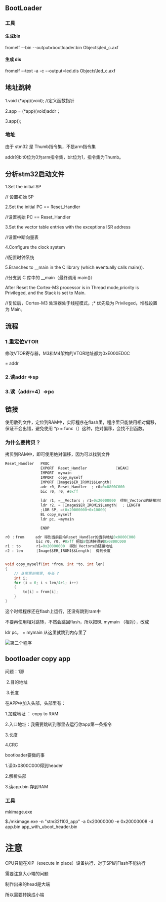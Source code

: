 ## BootLoader

### 工具

#### 生成bin

fromelf  --bin  --output=bootloader.bin  Objects\led_c.axf

#### 生成 dis

fromelf  --text  -a -c  --output=led.dis  Objects\led_c.axf

## 地址跳转

1.void  (*app)(void); //定义函数指针

2.app = (*app)(void)addr；

3.app();

### 地址

由于 stm32 是 Thumb指令集，不是arm指令集

addr的bit0位为0为arm指令集，bit位为1，指令集为Thumb。

## 分析stm32启动文件

1.Set the initial SP  

// 设置初始 SP

2.Set the initial PC == Reset_Handler 

//设置初始 PC == Reset_Handler

3.Set the vector table entries with the exceptions ISR address

//设置中断向量表

4.Configure the clock system

//配置时钟系统

5.Branches to __main in the C library (which eventually calls main()).

//分支到 C 库中的 __main（最终调用 main()）

 After Reset the Cortex-M3 processor is in Thread mode,priority is Privileged, and the Stack is set to Main.

//复位后，Cortex-M3 处理器处于线程模式，;* 优先级为 Privileged，堆栈设置为 Main。

## 流程

### 1.重定位VTOR

修改VTOR寄存器，M3和M4架构的VTOR地址都为0xE000ED0C

  = addr

### 2.读addr =>sp

### 3.读（addr+4）=>pc

## 链接

使用散列文件，定位到RAM中，实际程序在flash里，程序里只能使用相对偏移，保证不会出错，避免使用 *p = func（）这种，绝对偏移，会找不到函数。

### 为什么要拷贝？

拷贝到RAM中，即可使用绝对偏移，因为可以找到文件

```c
Reset_Handler   PROC
				EXPORT  Reset_Handler             [WEAK]
                IMPORT  mymain
				IMPORT  copy_myself
				IMPORT |Image$$ER_IROM1$$Length|
                adr r0, Reset_Handler  ; r0=0x0800C000
				bic r0, r0, #0xff
				
				ldr r1, =__Vectors ; r1=0x20000000  得到_Vectors的链接地址
				ldr r2, = |Image$$ER_IROM1$$Length|  ; LENGTH  
				;LDR SP, =(0x20000000+0x10000)
				BL copy_myself
				ldr pc, =mymain

                ENDP
```

```c
r0 ：from     adr 得到当前指令Reset_Handler的当前地址0x0800C008
              bic r0, r0, #0xff 把低8位清掉得到0x0800C000
r1 : to       r1=0x20000000  得到_Vectors的链接地址
r2 : len      |Image$$ER_IROM1$$Length|  得到长度


void copy_myself(int *from, int *to, int len)
{
	// 从哪里到哪里, 多长 ?
	int i;
	for (i = 0; i < len/4+1; i++)
	{
		to[i] = from[i];
	}
}

```

这个时候程序还在flash上运行，还没有跳到ram中

不要再使用相对跳转，不然会跳回flash，所以把BL mymain （相对），改成

ldr pc， = mymain 从这里就跳到内存里了

![第二个程序](C:\git_learn\learngit\单片机\pic\第二个程序.png)

## bootloader copy app

问题：1源

​           2.目的地址

​		   3.长度

在APP中加入头部，头部里有：

1.加载地址 ： copy to RAM

2.入口地址：我需要跳转到哪里去运行你app第一条指令

3.长度

4.CRC

bootloader要做的事

1.读0x0800C000得到header

2.解析头部

3.读app.bin 存到RAM

### 工具

mkimage.exe                                 

$./mkimage.exe -n "stm32f103_app" -a 0x20000000 -e 0x20000008 -d app.bin app_with_uboot_header.bin

# 注意

CPU只能在XIP（execute in place）设备执行，对于SPI的Flash不能执行

需要注意大小端的问题

制作出来的head是大端

所以需要转换成小端

